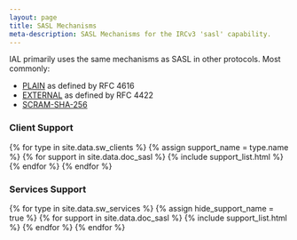 ```yaml
---
layout: page
title: SASL Mechanisms
meta-description: SASL Mechanisms for the IRCv3 'sasl' capability.
---
```

IAL primarily uses the same mechanisms as SASL in other protocols. Most commonly:

* [PLAIN](https://tools.ietf.org/search/rfc4616) as defined by RFC 4616
* [EXTERNAL](https://tools.ietf.org/html/rfc4422#appendix-A) as defined by RFC 4422
* [SCRAM-SHA-256](https://tools.ietf.org/html/draft-hansen-scram-sha256-02)

### Client Support

{% for type in site.data.sw_clients %}
{% assign support_name = type.name %}
{% for support in site.data.doc_sasl %}
{% include support_list.html %}
{% endfor %}
{% endfor %}

### Services Support

{% for type in site.data.sw_services %}
{% assign hide_support_name = true %}
{% for support in site.data.doc_sasl %}
{% include support_list.html %}
{% endfor %}
{% endfor %}
